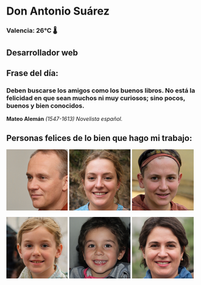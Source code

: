 # Don Antonio Suárez
### Valencia:  26°C 🌡️
## Desarrollador web
## Frase del día:
<!-- START QUOTE -->
### Deben buscarse los amigos como los buenos libros. No está la felicidad en que sean muchos ni muy curiosos; sino pocos, buenos y bien conocidos.
**Mateo Alemán** *(1547-1613) Novelista español.*
<!-- END QUOTE -->






## Personas felices de lo bien que hago mi trabajo:

<p float="left">
  <img src="src/image_0.png" width="32%" />
  <img src="src/image_1.png" width="32%" /> 
  <img src="src/image_2.png" width="32%" />
</p>
<p float="left">
  <img src="src/image_3.png" width="32%" />
  <img src="src/image_4.png" width="32%" /> 
  <img src="src/image_5.png" width="32%" />
</p>